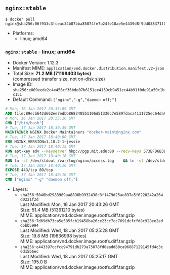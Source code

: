 ## `nginx:stable`

```console
$ docker pull nginx@sha256:06f933c3fceac34b87bba85074fe7b24fe18ae5e4439d8f9dd038371f02947c3
```

-	Platforms:
	-	linux; amd64

### `nginx:stable` - linux; amd64

-	Docker Version: 1.12.3
-	Manifest MIME: `application/vnd.docker.distribution.manifest.v2+json`
-	Total Size: **71.2 MB (71198403 bytes)**  
	(compressed transfer size, not on-disk size)
-	Image ID: `sha256:e809eede2c4e456cf36bde07b6151ee4139cb9451ec44b91f0de91a50c1bc151`
-	Default Command: `["nginx","-g","daemon off;"]`

```dockerfile
# Mon, 16 Jan 2017 20:35:09 GMT
ADD file:89ecb642d662ee7edbb868340551106d51336c7e589fdaca4111725ec64da957 in / 
# Mon, 16 Jan 2017 20:35:16 GMT
CMD ["/bin/bash"]
# Tue, 17 Jan 2017 18:39:39 GMT
MAINTAINER NGINX Docker Maintainers "docker-maint@nginx.com"
# Tue, 17 Jan 2017 18:40:00 GMT
ENV NGINX_VERSION=1.10.2-1~jessie
# Tue, 17 Jan 2017 18:40:15 GMT
RUN apt-key adv --keyserver hkp://pgp.mit.edu:80 --recv-keys 573BFD6B3D8FBC641079A6ABABF5BD827BD9BF62 	&& echo "deb http://nginx.org/packages/debian/ jessie nginx" >> /etc/apt/sources.list 	&& apt-get update 	&& apt-get install --no-install-recommends --no-install-suggests -y 						ca-certificates 						nginx=${NGINX_VERSION} 						nginx-module-xslt 						nginx-module-geoip 						nginx-module-image-filter 						nginx-module-perl 						nginx-module-njs 						gettext-base 	&& rm -rf /var/lib/apt/lists/*
# Tue, 17 Jan 2017 18:40:16 GMT
RUN ln -sf /dev/stdout /var/log/nginx/access.log 	&& ln -sf /dev/stderr /var/log/nginx/error.log
# Tue, 17 Jan 2017 18:40:16 GMT
EXPOSE 443/tcp 80/tcp
# Tue, 17 Jan 2017 18:40:16 GMT
CMD ["nginx" "-g" "daemon off;"]
```

-	Layers:
	-	`sha256:5040bd2983909aa8896b9932438c3f1479d25ae837a5f6220242a264d0221f2d`  
		Last Modified: Mon, 16 Jan 2017 20:43:26 GMT  
		Size: 51.4 MB (51361210 bytes)  
		MIME: application/vnd.docker.image.rootfs.diff.tar.gzip
	-	`sha256:7d69db73ca5e585fcb19458ba26ce23cc7cc7691dcfcfd8c928ee2edd5bb5994`  
		Last Modified: Wed, 18 Jan 2017 05:25:28 GMT  
		Size: 19.8 MB (19836998 bytes)  
		MIME: application/vnd.docker.image.rootfs.diff.tar.gzip
	-	`sha256:c443397ccfcc94791db273a75078fd0eadd88ca96887129145fd4c3c6d15b6ec`  
		Last Modified: Wed, 18 Jan 2017 05:25:17 GMT  
		Size: 195.0 B  
		MIME: application/vnd.docker.image.rootfs.diff.tar.gzip
